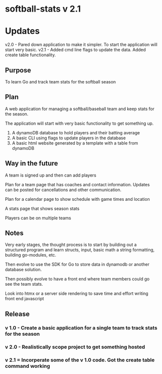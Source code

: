 # softball-stats v 2.1

# Updates
v2.0 - Pared down application to make it simpler. To start the application will start very basic. 
v2.1 - Added cmd line flags to update the data. Added create table functionality. 

## Purpose

To learn Go and track team stats for the softball season

## Plan

A web application for managing a softball/baseball team and keep stats for the season. 

The application will start with very basic functionality to get something up.

1. A dynamoDB database to hold players and their batting average
2. A basic CLI using flags to update players in the database
3. A basic html website generated by a template with a table from dynamoDB

## Way in the future

A team is signed up and then can add players

Plan for a team page that has coaches and contact information. Updates can be posted for cancellations and other communication. 

Plan for a calendar page to show schedule with game times and location 

A stats page that shows season stats

Players can be on multiple teams 

## Notes 
Very early stages, the thought process is to start by building out a structured program and learn structs, input, basic math a string formatting, building go-modules, etc.

Then evolve to use the SDK for Go to store data in dynamodb or another database solution.

Then possibly evolve to have a front end where team members could go see the team stats.

Look into htmx or a server side rendering to save time and effort writing front end javascript

## Release

### v 1.0 - Create a basic application for a single team to track stats for the season
### v 2.0 - Realistically scope project to get something hosted
### v 2.1 = Incorperate some of the v 1.0 code. Got the create table command working


